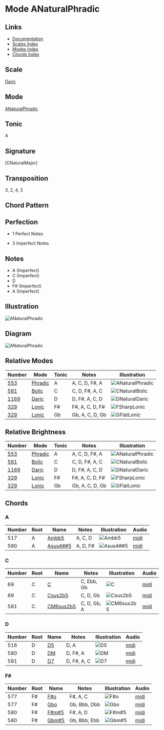 # Mode ANaturalPhradic

## Links

- [Documentation](README.md)
- [Scales Index](Scales.md)
- [Modes Index](Modes.md)
- [Chords Index](Chords.md)

## Scale

[Daric](ScaleDaric.md)

## Mode

[ANaturalPhradic](ModeANaturalPhradic.md)

## Tonic

A

## Signature

[CNaturalMajor]

## Transposition

3, 2, 4, 3

## Chord Pattern



## Perfection

 - 1 Perfect Notes

 - 3 Imperfect Notes

## Notes

- A (Imperfect)
- C (Imperfect)
- D
- F# (Imperfect)
- A (Imperfect)

## Illustration

![ANaturalPhradic](ModeANaturalPhradic.png)

## Diagram

![ANaturalPhradic](CircleOfFifthModeANaturalPhradic.png)

## Relative Modes

| Number | Mode | Tonic | Notes | Illustration |
|--------|------|-------|-------|--------------|
| [553](https://ianring.com/musictheory/scales/553) | [Phradic](ModePhradic.md) | A | A, C, D, F#, A | ![ANaturalPhradic](ModeANaturalPhradic.png) |
| [581](https://ianring.com/musictheory/scales/581) | [Bolic](ModeBolic.md) | C | C, D, F#, A, C | ![CNaturalBolic](ModeCNaturalBolic.png) |
| [1169](https://ianring.com/musictheory/scales/1169) | [Daric](ModeDaric.md) | D | D, F#, A, C, D | ![DNaturalDaric](ModeDNaturalDaric.png) |
| [329](https://ianring.com/musictheory/scales/329) | [Lonic](ModeLonic.md) | F# | F#, A, C, D, F# | ![FSharpLonic](ModeFSharpLonic.png) |
| [329](https://ianring.com/musictheory/scales/329) | [Lonic](ModeLonic.md) | Gb | Gb, A, C, D, Gb | ![GFlatLonic](ModeGFlatLonic.png) |
## Relative Brightness

| Number | Mode | Tonic | Notes | Illustration |
|--------|------|-------|-------|--------------|
| [553](https://ianring.com/musictheory/scales/553) | [Phradic](ModePhradic.md) | A | A, C, D, F#, A | ![ANaturalPhradic](CircleOfFifthModeANaturalPhradic.png) |
| [581](https://ianring.com/musictheory/scales/581) | [Bolic](ModeBolic.md) | C | C, D, F#, A, C | ![CNaturalBolic](CircleOfFifthModeCNaturalBolic.png) |
| [1169](https://ianring.com/musictheory/scales/1169) | [Daric](ModeDaric.md) | D | D, F#, A, C, D | ![DNaturalDaric](CircleOfFifthModeDNaturalDaric.png) |
| [329](https://ianring.com/musictheory/scales/329) | [Lonic](ModeLonic.md) | F# | F#, A, C, D, F# | ![FSharpLonic](CircleOfFifthModeFSharpLonic.png) |
| [329](https://ianring.com/musictheory/scales/329) | [Lonic](ModeLonic.md) | Gb | Gb, A, C, D, Gb | ![GFlatLonic](CircleOfFifthModeGFlatLonic.png) |

## Chords

### A

| Number | Root | Name | Notes | Illustration | Audio |
|--------|------|------|-------|--------------|-------|
| 517 | A | [Ambb5](ChordANaturalMinorDoubleFlatFifth.md) | A, C, D | ![Ambb5](ChordANaturalMinorDoubleFlatFifthRootPosition.png) | [midi](ChordANaturalMinorDoubleFlatFifthRootPosition.mid) |
| 580 | A | [Asus4##5](ChordANaturalSuspendedFourthDoubleSharpFifth.md) | A, D, F# | ![Asus4##5](ChordANaturalSuspendedFourthDoubleSharpFifthRootPosition.png) | [midi](ChordANaturalSuspendedFourthDoubleSharpFifthRootPosition.mid) |

### C

| Number | Root | Name | Notes | Illustration | Audio |
|--------|------|------|-------|--------------|-------|
| 69 | C | [C](ChordCNaturalDiminishedFlatThird.md) | C, Ebb, Gb | ![C](ChordCNaturalDiminishedFlatThirdRootPosition.png) | [midi](ChordCNaturalDiminishedFlatThirdRootPosition.mid) |
| 69 | C | [Csus2b5](ChordCNaturalSuspendedSecondFlatFifth.md) | C, D, Gb | ![Csus2b5](ChordCNaturalSuspendedSecondFlatFifthRootPosition.png) | [midi](ChordCNaturalSuspendedSecondFlatFifthRootPosition.mid) |
| 581 | C | [CM6sus2b5](ChordCNaturalMajorSixthSuspendedSecondFlatFifth.md) | C, D, Gb, A | ![CM6sus2b5](ChordCNaturalMajorSixthSuspendedSecondFlatFifthRootPosition.png) | [midi](ChordCNaturalMajorSixthSuspendedSecondFlatFifthRootPosition.mid) |

### D

| Number | Root | Name | Notes | Illustration | Audio |
|--------|------|------|-------|--------------|-------|
| 516 | D | [D5](ChordDNaturalPowerChord.md) | D, A | ![D5](ChordDNaturalPowerChordRootPosition.png) | [midi](ChordDNaturalPowerChordRootPosition.mid) |
| 580 | D | [DM](ChordDNaturalMajor.md) | D, F#, A | ![DM](ChordDNaturalMajorRootPosition.png) | [midi](ChordDNaturalMajorRootPosition.mid) |
| 581 | D | [D7](ChordDNaturalDominantSeventh.md) | D, F#, A, C | ![D7](ChordDNaturalDominantSeventhRootPosition.png) | [midi](ChordDNaturalDominantSeventhRootPosition.mid) |

### F#

| Number | Root | Name | Notes | Illustration | Audio |
|--------|------|------|-------|--------------|-------|
| 577 | F# | [F#o](ChordFSharpDiminished.md) | F#, A, C | ![F#o](ChordFSharpDiminishedRootPosition.png) | [midi](ChordFSharpDiminishedRootPosition.mid) |
| 577 | F# | [Gbo](ChordGFlatDiminished.md) | Gb, Bbb, Dbb | ![Gbo](ChordGFlatDiminishedRootPosition.png) | [midi](ChordGFlatDiminishedRootPosition.mid) |
| 580 | F# | [F#m#5](ChordFSharpMinorSharpFifth.md) | F#, A, D | ![F#m#5](ChordFSharpMinorSharpFifthRootPosition.png) | [midi](ChordFSharpMinorSharpFifthRootPosition.mid) |
| 580 | F# | [Gbm#5](ChordGFlatMinorSharpFifth.md) | Gb, Bbb, Ebb | ![Gbm#5](ChordGFlatMinorSharpFifthRootPosition.png) | [midi](ChordGFlatMinorSharpFifthRootPosition.mid) |

